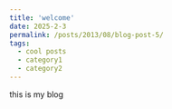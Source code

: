 ```yaml
---
title: 'welcome'
date: 2025-2-3
permalink: /posts/2013/08/blog-post-5/
tags:
  - cool posts
  - category1
  - category2
---
```


this is my blog